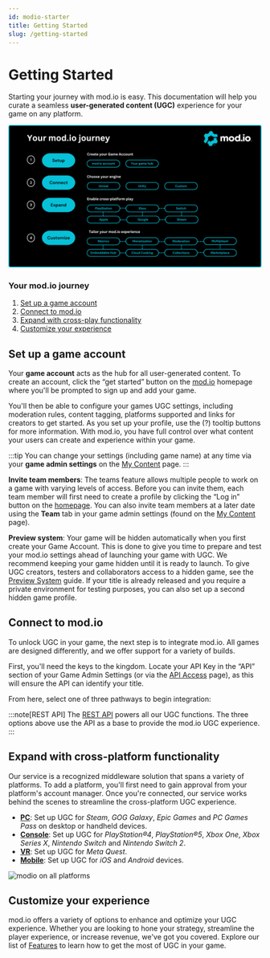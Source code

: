 ```yaml
---
id: modio-starter
title: Getting Started
slug: /getting-started
---
```


# Getting Started

Starting your journey with mod.io is easy. This documentation will help you curate a seamless **user-generated content (UGC)** experience for your game on any platform.

![Setup Journey Map](img/game-journey-final.png)

### Your mod.io journey

1. [Set up a game account](#set-up-a-game-account)
2. [Connect to mod.io](#connect-to-modio)
3. [Expand with cross-play functionality](#expand-with-cross-platform-functionality)
4. [Customize your experience](#customize-your-experience)

## Set up a game account

Your **game account** acts as the hub for all user-generated content. To create an account, click the “get started” button on the [mod.io](https://mod.io) homepage where you'll be prompted to sign up and add your game.

You'll then be able to configure your games UGC settings, including moderation rules, content tagging, platforms supported and links for creators to get started. As you set up your profile, use the (?) tooltip buttons for more information. With mod.io, you have full control over what content your users can create and experience within your game.

:::tip
You can change your settings (including game name) at any time via your **game admin settings** on the [My Content](https://mod.io/content) page.
:::

**Invite team members**: The teams feature allows multiple people to work on a game with varying levels of access. Before you can invite them, each team member will first need to create a profile by clicking the “Log in” button on the [homepage](https://mod.io/). You can also invite team members at a later date using the **Team** tab in your game admin settings (found on the [My Content](https://mod.io/content) page).

**Preview system**: Your game will be hidden automatically when you first create your Game Account. This is done to give you time to prepare and test your mod.io settings ahead of launching your game with UGC. We recommend keeping your game hidden until it is ready to launch. To give UGC creators, testers and collaborators access to a hidden game, see the [Preview System](/launch-checklist#test-with-preview-system) guide. If your title is already released and you require a private environment for testing purposes, you can also set up a second hidden game profile.

## Connect to mod.io

To unlock UGC in your game, the next step is to integrate mod.io. All games are designed differently, and we offer support for a variety of builds. 

First, you'll need the keys to the kingdom. Locate your API Key in the “API” section of your Game Admin Settings (or via the [API Access](https://mod.io/me/access) page), as this will ensure the API can identify your title. 

From here, select one of three pathways to begin integration:

<div className="simplecard-grid grid-cols-3">
  <SimpleCard
    shadow="tl"
    title="Unreal Engine"
    image="/img/icon_ue.svg"
    text="For UE builds, this plugin connects your game with our API to unlock user-generated content."
    moreLink="/unreal"
  />
  <SimpleCard
    shadow="tl"
    title="Unity"
    image="/img/icon_unity.svg"
    text="For Unity builds, this plugin connects your game with our API to unlock user-generated content."
    moreLink="/unity"
  />
  <SimpleCard
    shadow="tl"
    title="Custom"
    image="/img/icon_modio.svg"
  text="For custom builds, the C++ SDK connects your game with our API to unlock user-generated content."
    moreLink="/cppsdk"
  />
</div>

:::note[REST API]
The [REST API](/restapi) powers all our UGC functions. The three options above use the API as a base to provide the mod.io UGC experience.
:::

## Expand with cross-platform functionality

Our service is a recognized middleware solution that spans a variety of platforms. To add a platform, you'll first need to gain approval from your platform's account manager. Once you're connected, our service works behind the scenes to streamline the cross-platform UGC experience. 

* **[PC](/platforms/pc)**: Set up UGC for *Steam*, *GOG Galaxy*, *Epic Games* and *PC Games Pass* on desktop or handheld devices.
* **[Console](/platforms/console)**: Set up UGC for *PlayStation®4*, *PlayStation®5*, *Xbox One*, *Xbox Series X*, *Nintendo Switch* and *Nintendo Switch 2*.
* **[VR](/platforms/vr)**: Set up UGC for *Meta Quest*.
* **[Mobile](/platforms/mobile)**: Set up UGC for *iOS* and *Android* devices.

![modio on all platforms](img/hero-image.png)

## Customize your experience

mod.io offers a variety of options to enhance and optimize your UGC experience. Whether you are looking to hone your strategy, streamline the player experience, or increase revenue, we've got you covered. Explore our list of [Features](/features) to learn how to get the most of UGC in your game. 